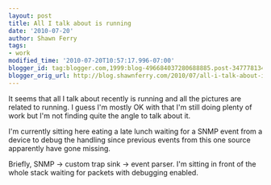 ```yaml
---
layout: post
title: All I talk about is running
date: '2010-07-20'
author: Shawn Ferry
tags:
- work
modified_time: '2010-07-20T10:57:17.996-07:00'
blogger_id: tag:blogger.com,1999:blog-496684037280688885.post-3477781342092505962
blogger_orig_url: http://blog.shawnferry.com/2010/07/all-i-talk-about-is-running.html
---
```


It seems that all I talk about recently is running and all the pictures are
related to running. I guess I'm mostly OK with that I'm still doing plenty of
work but I'm not finding quite the angle to talk about it.

I'm currently sitting here eating a late lunch waiting for a SNMP event from a
device to debug the handling since previous events from this one source
apparently have gone missing.

Briefly, SNMP -&gt; custom trap sink -&gt; event parser. I'm sitting in front
of the whole stack waiting for packets with debugging enabled.

